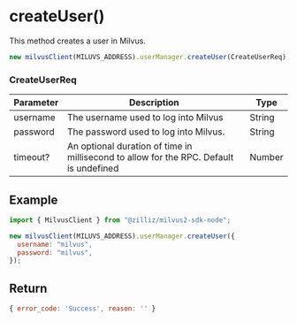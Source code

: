 # createUser()

This method creates a user in Milvus.

```javascript
new milvusClient(MILUVS_ADDRESS).userManager.createUser(CreateUserReq);
```

### CreateUserReq

| Parameter | Description                                                                            | Type   |
| --------- | -------------------------------------------------------------------------------------- | ------ |
| username  | The username used to log into Milvus                                                   | String |
| password  | The password used to log into Milvus.                                                  | String |
| timeout?  | An optional duration of time in millisecond to allow for the RPC. Default is undefined | Number |

## Example

```javascript
import { MilvusClient } from "@zilliz/milvus2-sdk-node";

new milvusClient(MILUVS_ADDRESS).userManager.createUser({
  username: "milvus",
  password: "milvus",
});
```

## Return

```javascript
{ error_code: 'Success', reason: '' }
```
